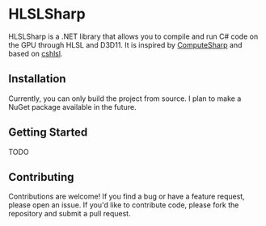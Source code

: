 # HLSLSharp

HLSLSharp is a .NET library that allows you to compile and run C# code on the GPU through HLSL and D3D11. It is inspired by [ComputeSharp](https://github.com/Sergio0694/ComputeSharp) and based on [cshlsl](https://github.com/steviegt6/cshlsl).

## Installation

Currently, you can only build the project from source. I plan to make a NuGet package available in the future.

## Getting Started

TODO

## Contributing

Contributions are welcome! If you find a bug or have a feature request, please open an issue. If you'd like to contribute code, please fork the repository and submit a pull request.